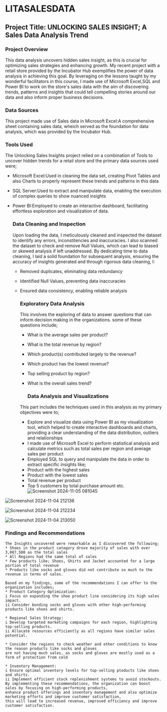 # LITASALESDATA

## Project Title: UNLOCKING SALES INSIGHT; A Sales Data Analysis Trend

### Project Overview
This data analysis uncovers hidden sales insight, as this is crucial for optimizing sales strategies and enhancing growth. My recent project with a retail store provided by the Incubator Hub exemplifies the power of data analysis in achieving this goal. By leveraging on the lessons taught by my wonderful facilitators in this course, I made use of Microsoft Excel,SQL and Power BI to work on the store's sales data with the aim of discovering trends, patterns and insights that could tell compelling stories around our data and also inform proper business decisions.

### Data Sources
This project made use of Sales data in Microsoft Excel:A comprehensive sheet containing sales data, wheich served as the foundation for data analysis, which was provided by the Incubator Hub.
  
### Tools Used
The Unlocking Sales Insights project relied on a combination of Tools to uncover hidden trends for a retail store and the primary data sources used were;
* Microsoft Excel:Used in cleaning the data set, creating  Pivot Tables and also Charts to properly represent these trends and patterns in this data
* SQL Server:Used to extract and manipulate data, enabling the execution of complex queries to show nuanced insights
* Power BI:Employed to create an interactive dashboard, facilitating effortless exploration and visualization of data.

  ### Data Cleaning and Inspection
  Upon loading the data, I meticulously cleaned and inspected the dataset to identify any errors, inconstitencies and inaccuracies. I also scanned the dataset to check and remove Null Values, which can lead to biased or skewed analysis if left unaddressed. By dedicating time to data cleaning, I laid a solid foundation for subsequent analysis, ensuring the accuracy of insights generated and through rigorous data cleaning, I:
  * Removed duplicates, eliminating data redundancy
  * Identified Null Values, preventing data inaccuracies
  * Ensured data consistency, enabling reliable analysis

    ### Exploratory Data Analysis
    This involves the exploring of data to answer questions that can inform decision making in the organizations. some of these questions include;
    * What is the average sales per product?
    * What is the total revenue by region?
    * Which product(s) contributed largely to the revenue?
    * Which product has the lowest revenue?
    * Top selling product by region?
    * What is the overall sales trend?
   
      ### Data Analysis and Visualizations
     This part includes the techniques used in this analysis as my primary objectives were to;
    * Explore and visualize data using Power BI as my visualization tool, which helped to create interactive dashboards and charts,  providing a clear understanding of the data 
      distribution, outliers and relationships
    * I made use of Microsoft Excel to perform statistical analysis and calculate metrics such as total sales per region and average sales per product
    * Employed SQL to query and manipulate the data in order to extract specific insights like;
    * Product with the highest sales
    * Product with the lowest sales
    * Total revenue per product
    * Top 5 customers by total purchase amount etc.
![Screenshot 2024-11-05 081045](https://github.com/user-attachments/assets/31f8db98-545b-41af-bd7e-39b080f65111)

![Screenshot 2024-11-04 212136](https://github.com/user-attachments/assets/b3537b0c-78c7-4d96-ae96-17a684cfaab2)

![Screenshot 2024-11-04 212234](https://github.com/user-attachments/assets/ab034ce2-45cc-4b54-991a-f4ccb9ccdc3b)

![Screenshot 2024-11-04 213050](https://github.com/user-attachments/assets/b13ea142-6a95-41d7-bb00-062f9ffc1fdf)


   ### Findings and Recommendations
    The Insights uncovered were remarkable as I discovered the following;
    * Shoes in the product category drove majority of sales with over 3,087,500 as the total sales
    * All Regions had the same total of sales
    * Few products like; Shoes, Shirts and Jacket accounted for a large portion of total revenue
    * Products like socks and gloves did not contribute so much to the revenue in terms of sales.

    Based on my findings, some of the recommendations I can offer to the organization includes;
    * Product Category Optimization:
    i Focus on expanding the shoe product line considering its high sales impact.
    ii Consider bonding socks and gloves with other high-performing products like shoes and shirts.
    
    * Regional Sales Strategy:
    i Develop targeted marketing campaigns for each region, highlighting top-selling products.
    ii Allocate resources efficiently as all regions have similar sales potential.
    
    * Consider the regions to check weather and other conditions to know the reason products like socks and gloves
    are not having much sales, as socks and gloves are mostly used as a form of protection from cold 
    
    * Inventory Management:
    i Ensure optimal inventory levels for top-selling ptoducts like shoes and shirts.
    ii Implement efficient stock replenishment systems to avoid stockouts.
    By implementing these recommendations, the organization can boost sales by focusing on high-performing products,
    enhance product offerings and inventory management and also optimize marketing efforts and improve customer satisfaction,
    this will lead to increased revenue, improved efficiency and improve customer satisfaction.
  

